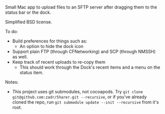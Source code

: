 Small Mac app to upload files to an SFTP server after dragging them to the status bar or the dock.

Simplified BSD license.

To do:
- Build preferences for things such as:
	- An option to hide the dock icon
- Support plain FTP (through CFNetworking) and SCP (through NMSSH) as well.
- Keep track of recent uploads to re-copy them
	- This should work through the Dock's recent items and a menu on the status item.

Notes:
- This project uses git submodules, not cocoapods. Try `git clone git@github.com:zadr/Sharer.git --recursive`, or if you've already cloned the repo, run `git submodule update --init --recursive` from it's root.